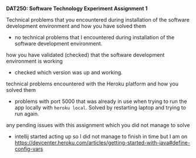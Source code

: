 **DAT250: Software Technology Experiment Assignment 1**

Technical problems that you encountered during installation of the software development environment and how you have solved them
- no technical problems that I encountered during installation of the software development environment.

how you have validated (checked) that the software development environment is working
- checked which version was up and working. 

technical problems encountered with the Heroku platform and how you solved them
-  problems with port 5000 that was already in use when trying to run the app locally with `heroku local`. Solved by restarting laptop and trying to run again.

any pending issues with this assignment which you did not manage to solve
- intellij started acting up so I did not manage to finish in time but I am on https://devcenter.heroku.com/articles/getting-started-with-java#define-config-vars
